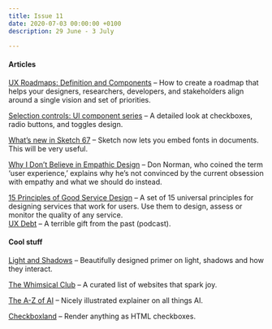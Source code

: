 ```yaml
---
title: Issue 11
date: 2020-07-03 00:00:00 +0100
description: 29 June - 3 July

---
```

#### Articles

[UX Roadmaps: Definition and Components](https://www.nngroup.com/articles/ux-roadmaps/) – How to create a roadmap that helps your designers, researchers, developers, and stakeholders align around a single vision and set of priorities.

[Selection controls: UI component series](https://uxdesign.cc/selection-controls-ui-component-series-3badc0bdb546) – A detailed look at checkboxes, radio buttons, and toggles design.

[What’s new in Sketch 67](https://medium.com/sketch-app-sources/sketch-67-embed-fonts-in-documents-d1e89040d3a7) – Sketch now lets you embed fonts in documents. This will be very useful.

[Why I Don’t Believe in Empathic Design](https://xd.adobe.com/ideas/perspectives/leadership-insights/why-i-dont-believe-in-empathic-design-don-norman/) – Don Norman, who coined the term ‘user experience,’ explains why he’s not convinced by the current obsession with empathy and what we should do instead.  
  
[15 Principles of Good Service Design](https://good.services/15-principles-of-good-service-design) – A set of 15 universal principles for designing services that work for users. Use them to design, assess or monitor the quality of any service.  
[UX Debt](https://www.usersknow.com/podcast/2020/7/1/ux-debt) – A terrible gift from the past (podcast).

#### Cool stuff

[Light and Shadows](https://ciechanow.ski/lights-and-shadows/) – Beautifully designed primer on light, shadows and how they interact.

[The Whimsical Club](https://whimsical.club/) – A curated list of websites that spark joy.

[The A-Z of AI](https://atozofai.withgoogle.com/intl/en-US/) – Nicely illustrated explainer on all things AI.

[Checkboxland](https://www.bryanbraun.com/checkboxland/) – Render anything as HTML checkboxes.